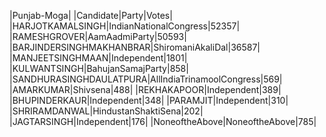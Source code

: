  
|Punjab-Moga|
|Candidate|Party|Votes|
|HARJOTKAMALSINGH|IndianNationalCongress|52357|
|RAMESHGROVER|AamAadmiParty|50593|
|BARJINDERSINGHMAKHANBRAR|ShiromaniAkaliDal|36587|
|MANJEETSINGHMAAN|Independent|1801|
|KULWANTSINGH|BahujanSamajParty|858|
|SANDHURASINGHDAULATPURA|AllIndiaTrinamoolCongress|569|
|AMARKUMAR|Shivsena|488|
|REKHAKAPOOR|Independent|389|
|BHUPINDERKAUR|Independent|348|
|PARAMJIT|Independent|310|
|SHRIRAMDANWAL|HindustanShaktiSena|202|
|JAGTARSINGH|Independent|176|
|NoneoftheAbove|NoneoftheAbove|785|
